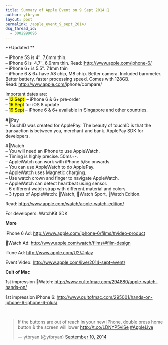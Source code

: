 ```yaml
---
title: Summary of Apple Event on 9 Sept 2014 
author: ytbryan
layout: post
permalink: /apple_event_9_sept_2014/
dsq_thread_id:
  - 3002999095
---
```

**Updated **

&#8211; iPhone 5S is 4&#8243;. 7.6mm thin.  
&#8211; iPhone 6 is  4.7&#8243;. 6.9mm thin. Read: <http://www.apple.com/iphone-6/>  
&#8211; iPhone 6+ is 5.5&#8243;. 7.1mm thin  
&#8211; iPhone 6 & 6+ have A8 chip, M8 chip. Better camera. Included barometer. Better battery. faster processing speed. Comes with 128GB.  
Read: <a href="http://www.apple.com/iphone/compare/" target="_blank">http://www.apple.com/<wbr />iphone/compare/</a>

Important dates are:  
&#8211; <mark>12 Sept </mark> &#8211; iPhone 6 & 6+ pre-order  
&#8211; <mark>16 Sept</mark> for iOS 8 update  
&#8211; <mark>19 Sept</mark> &#8211; iPhone 6 & 6+ available in Singapore and other countries.

#Pay  
&#8211; TouchID was created for ApplePay. The beauty of touchID is that the transaction is between you, merchant and bank. ApplePay SDK for developers.

#Watch  
&#8211; You will need an iPhone to use AppleWatch.  
&#8211; Timing is highly precise. 50ms+-.  
&#8211; AppleWatch can work with iPhone 5/5c onwards.  
&#8211; You can use AppleWatch to do ApplePay.  
&#8211; AppleWatch uses Magnetic charging.  
&#8211; Use watch crown and finger to navigate AppleWatch.  
&#8211; AppleWatch can detect heartbeat using sensor.  
&#8211; 6 different watch strap with different material and colors.  
&#8211; 3 types of AppleWatch: Watch, Watch Sport, Watch Edition.

Read: <http://www.apple.com/watch/apple-watch-edition/>

For developers: WatchKit SDK

**More**

iPhone 6 Ad: <http://www.apple.com/iphone-6/films/#video-product>

Watch Ad: <http://www.apple.com/watch/films/#film-design>

iTune Ad: <http://www.apple.com/U2/#play>

Event Video: <http://www.apple.com/live/2014-sept-event/>

**Cult of Mac**

1st impression Watch: <http://www.cultofmac.com/294880/apple-watch-hands-on/>

1st impression iPhone 6: <http://www.cultofmac.com/295001/hands-on-iphone-6-iphone-6-plus/>

&nbsp;

<blockquote class="twitter-tweet" lang="en">
  <p>
    If the buttons are out of reach in your new iPhone, double press home button & the screen will lower <a href="http://t.co/LDNYP5viSe">http://t.co/LDNYP5viSe</a> <a href="https://twitter.com/hashtag/AppleLive?src=hash">#AppleLive</a>
  </p>
  
  <p>
    — ytbryan (@ytbryan) <a href="https://twitter.com/ytbryan/status/509523271004741632">September 10, 2014</a>
  </p>
</blockquote>